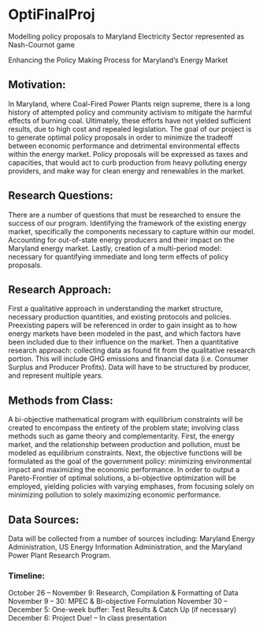 # OptiFinalProj
Modelling policy proposals to Maryland Electricity Sector represented as Nash-Cournot game


Enhancing the Policy Making Process for Maryland’s Energy Market

## Motivation:
In Maryland, where Coal-Fired Power Plants reign supreme, there is a long history of attempted policy and community activism to mitigate the harmful effects of burning coal. Ultimately, these efforts have not yielded sufficient results, due to high cost and repealed legislation. The goal of our project is to generate optimal policy proposals in order to minimize the tradeoff between economic performance and detrimental environmental effects within the energy market. Policy proposals will be expressed as taxes and capacities, that would act to curb production from heavy polluting energy providers, and make way for clean energy and renewables in the market.

## Research Questions:
There are a number of questions that must be researched to ensure the success of our program. Identifying the framework of the existing energy market, specifically the components necessary to capture within our model. Accounting for out-of-state energy producers and their impact on the Maryland energy market. Lastly, creation of a multi-period model: necessary for quantifying immediate and long term effects of policy proposals.

## Research Approach:
First a qualitative approach in understanding the market structure, necessary production quantities, and existing protocols and policies. Preexisting papers will be referenced in order to gain insight as to how energy markets have been modeled in the past, and which factors have been included due to their influence on the market. Then a quantitative research approach: collecting data as found fit from the qualitative research portion. This will include GHG emissions and financial data (i.e. Consumer Surplus and Producer Profits). Data will have to be structured by producer, and represent multiple years. 

## Methods from Class: 
A bi-objective mathematical program with equilibrium constraints will be created to encompass the entirety of the problem state; involving class methods such as game theory and complementarity. First, the energy market, and the relationship between production and pollution, must be modeled as equilibrium constraints. Next, the objective functions will be formulated as the goal of the government policy: minimizing environmental impact and maximizing the economic performance. In order to output a Pareto-Frontier of optimal solutions, a bi-objective optimization will be employed, yielding policies with varying emphases, from focusing solely on minimizing pollution to solely maximizing economic performance.

## Data Sources:
Data will be collected from a number of sources including: Maryland Energy Administration, US Energy Information Administration, and the Maryland Power Plant Research Program. 

### Timeline:
October 26 – November 9: 	Research, Compilation & Formatting of Data
November 9 – 30:  		MPEC & Bi-objective Formulation
November 30 – December 5:	One-week buffer: Test Results & Catch Up (if necessary)
December 6: 			Project Due! – In class presentation

